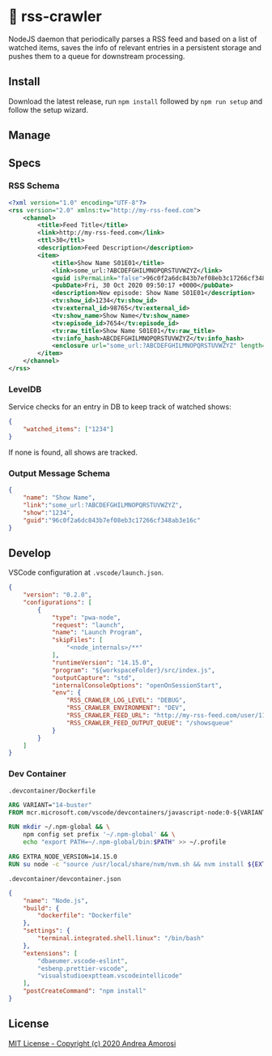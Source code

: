 # :construction: rss-crawler
NodeJS daemon that periodically parses a RSS feed and based on a list of watched items, saves the info of relevant entries in a persistent storage and pushes them to a queue for downstream processing.

## Install
Download the latest release, run `npm install` followed by `npm run setup` and follow the setup wizard.

## Manage

## Specs

### RSS Schema
```xml
<?xml version="1.0" encoding="UTF-8"?>
<rss version="2.0" xmlns:tv="http://my-rss-feed.com">
    <channel>
        <title>Feed Title</title>
        <link>http://my-rss-feed.com</link>
        <ttl>30</ttl>
        <description>Feed Description</description>
        <item>
            <title>Show Name S01E01</title>
            <link>some_url:?ABCDEFGHILMNOPQRSTUVWZYZ</link>
            <guid isPermaLink="false">96c0f2a6dc843b7ef08eb3c17266cf348ab3e16c</guid>
            <pubDate>Fri, 30 Oct 2020 09:50:17 +0000</pubDate>
            <description>New episode: Show Name S01E01</description>
            <tv:show_id>1234</tv:show_id>
            <tv:external_id>98765</tv:external_id>
            <tv:show_name>Show Name</tv:show_name>
            <tv:episode_id>7654</tv:episode_id>
            <tv:raw_title>Show Name S01E01</tv:raw_title>
            <tv:info_hash>ABCDEFGHILMNOPQRSTUVWZYZ</tv:info_hash>
            <enclosure url="some_url:?ABCDEFGHILMNOPQRSTUVWZYZ" length="0" type="application/mime" />
        </item>
    </channel>
</rss>
```
### LevelDB
Service checks for an entry in DB to keep track of watched shows:
```json
{
    "watched_items": ["1234"]
}
```
If none is found, all shows are tracked.

### Output Message Schema
```json
{
    "name": "Show Name",
    "link":"some_url:?ABCDEFGHILMNOPQRSTUVWZYZ",
    "show":"1234",
    "guid":"96c0f2a6dc843b7ef08eb3c17266cf348ab3e16c"
}
```

## Develop
VSCode configuration at `.vscode/launch.json`.
```json
{
    "version": "0.2.0",
    "configurations": [
        {
            "type": "pwa-node",
            "request": "launch",
            "name": "Launch Program",
            "skipFiles": [
                "<node_internals>/**"
            ],
            "runtimeVersion": "14.15.0",
            "program": "${workspaceFolder}/src/index.js",
            "outputCapture": "std",
            "internalConsoleOptions": "openOnSessionStart",
            "env": {
                "RSS_CRAWLER_LOG_LEVEL": "DEBUG",
                "RSS_CRAWLER_ENVIRONMENT": "DEV",
                "RSS_CRAWLER_FEED_URL": "http://my-rss-feed.com/user/111111.rss",
                "RSS_CRAWLER_FEED_OUTPUT_QUEUE": "/showsqueue"
            }
        }
    ]
}
```
### Dev Container
`.devcontainer/Dockerfile`
```dockerfile
ARG VARIANT="14-buster"
FROM mcr.microsoft.com/vscode/devcontainers/javascript-node:0-${VARIANT}

RUN mkdir ~/.npm-global && \
    npm config set prefix '~/.npm-global' && \
    echo "export PATH=~/.npm-global/bin:$PATH" >> ~/.profile

ARG EXTRA_NODE_VERSION=14.15.0
RUN su node -c "source /usr/local/share/nvm/nvm.sh && nvm install ${EXTRA_NODE_VERSION}"
```
`.devcontainer/devcontainer.json`
```json
{
	"name": "Node.js",
	"build": {
		"dockerfile": "Dockerfile"
	},
	"settings": {
		"terminal.integrated.shell.linux": "/bin/bash"
	},
	"extensions": [
		"dbaeumer.vscode-eslint",
		"esbenp.prettier-vscode",
		"visualstudioexptteam.vscodeintellicode"
	],
	"postCreateCommand": "npm install"
}
```


## License

[MIT License - Copyright (c) 2020 Andrea Amorosi](LICENSE)